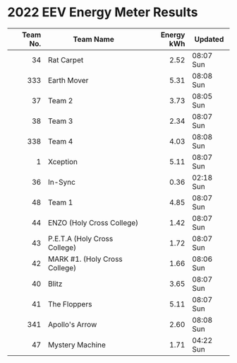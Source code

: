 # 2022 EEV Energy Meter Results
|Team No.|Team Name|Energy kWh|Updated|
|---:|---|---:|---|
|34|Rat Carpet|2.52|08:07 Sun|
|333|Earth Mover|5.31|08:08 Sun|
|37|Team 2|3.73|08:05 Sun|
|38|Team 3|2.34|08:07 Sun|
|338|Team 4|4.03|08:08 Sun|
|1|Xception|5.11|08:07 Sun|
|36|In-Sync|0.36|02:18 Sun|
|48|Team 1|4.85|08:07 Sun|
|44|ENZO (Holy Cross College)|1.42|08:07 Sun|
|43|P.E.T.A (Holy Cross College)|1.72|08:07 Sun|
|42|MARK #1. (Holy Cross College)|1.66|08:06 Sun|
|40|Blitz|3.65|08:07 Sun|
|41|The Floppers|5.11|08:07 Sun|
|341|Apollo's Arrow|2.60|08:08 Sun|
|47|Mystery Machine|1.71|04:22 Sun|

